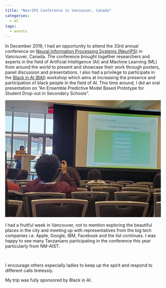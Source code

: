 ```yaml
---
title: "NeurIPS Conference in Vancouver, Canada"
categories:
  - ml
tags:
  - events
---
```

In December 2019, I had an opportunity to attend the 33rd annual conference on [Neural Information Processing Systems (NeurIPS)](https://nips.cc) in Vancouver, Canada. The conference brought together researchers and experts in the field of Artificial Intelligence (AI) and Machine Learning (ML) from around the world to present and showcase their work through posters, panel discussion and presentations. I also had a privilege to participate in the [Black in AI (BAI)](https://blackinai.github.io) workshop which aims at increasing the presence and participation of black people in the field of AI. This time around, I did an oral presentation on “An Ensemble Predictive Model Based Prototype for Student Drop-out in Secondary Schools”. 

<img src="/assets/images/vancouver.jpg" class="align-center" alt="">  

I had a fruitful week in Vancouver, not to mention exploring the beautiful places in the city and meeting up with representatives from the  big tech companies i.e. Apple, Google, IBM, Facebook and the list continues. I was happy to see many Tanzanians participating in the conference this year particularly from NM-AIST.

<img src="/assets/images/vancity.jpg" class="align-center" alt=""> 

I encourage others especially ladies to keep up the spirit and respond to different calls tirelessly. 

My trip was fully sponsored by Black in AI.
